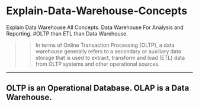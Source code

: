 # Explain-Data-Warehouse-Concepts
Explain Data Warehouse All Concepts.
Data Warehouse For Analysis and Reporting.
#OLTP than ETL than Data Warehouse.
>>In terms of Online Transaction Processing (OLTP), a data warehouse generally refers to a secondary or auxiliary data storage
>>that is used to extract, transform and load (ETL) data from OLTP systems and other operational sources.
---------------------------------
OLTP is an Operational Database.
OLAP is a Data Warehouse.
---------------------------------
